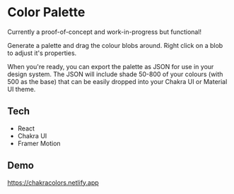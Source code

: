 # Color Palette

Currently a proof-of-concept and work-in-progress but functional!

Generate a palette and drag the colour blobs around. Right click on a blob to adjust it's properties.

When you're ready, you can export the palette as JSON for use in your design system. The JSON will include shade 50-800 of your colours (with 500 as the base) that can be easily dropped into your Chakra UI or Material UI theme.

## Tech

- React
- Chakra UI
- Framer Motion

## Demo

https://chakracolors.netlify.app
